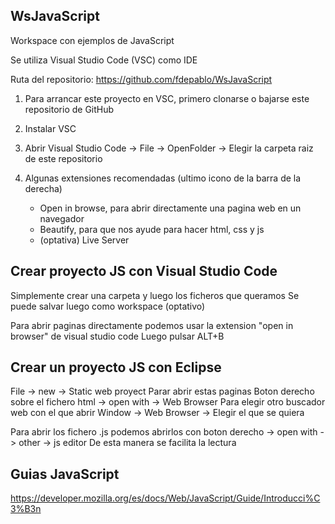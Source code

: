 WsJavaScript
-
Workspace con ejemplos de JavaScript

Se utiliza Visual Studio Code (VSC) como IDE

Ruta del repositorio:
https://github.com/fdepablo/WsJavaScript

1) Para arrancar este proyecto en VSC, primero clonarse o bajarse este repositorio de GitHub

2) Instalar VSC

3) Abrir Visual Studio Code -> File -> OpenFolder -> Elegir la carpeta raiz de este repositorio

4) Algunas extensiones recomendadas (ultimo icono de la barra de la derecha)
    - Open in browse, para abrir directamente una pagina web en un navegador
    - Beautify, para que nos ayude para hacer html, css y js
    - (optativa) Live Server

Crear proyecto JS con Visual Studio Code
-
Simplemente crear una carpeta y luego los ficheros que queramos
Se puede salvar luego como workspace (optativo)

Para abrir paginas directamente podemos usar la extension "open in browser" de visual studio code
Luego pulsar ALT+B

Crear un proyecto JS con Eclipse
-
 File -> new -> Static web proyect
Parar abrir estas paginas
 Boton derecho sobre el fichero html -> open with -> Web Browser
Para elegir otro buscador web con el que abrir
 Window -> Web Browser -> Elegir el que se quiera
 
 Para abrir los fichero .js podemos abrirlos con 
 boton derecho -> open with -> other -> js editor
 De esta manera se facilita la lectura

Guias JavaScript
-
https://developer.mozilla.org/es/docs/Web/JavaScript/Guide/Introducci%C3%B3n 